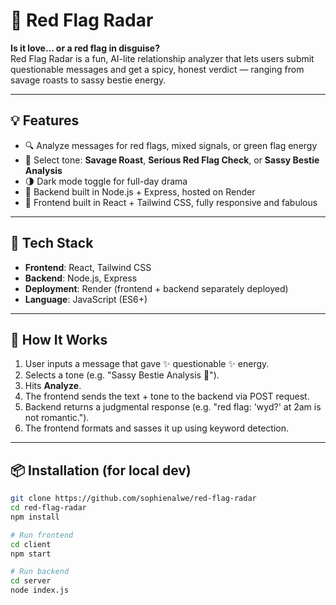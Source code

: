 # 🚩 Red Flag Radar

**Is it love... or a red flag in disguise?**  
Red Flag Radar is a fun, AI-lite relationship analyzer that lets users submit questionable messages and get a spicy, honest verdict — ranging from savage roasts to sassy bestie energy.

---

## 💡 Features

- 🔍 Analyze messages for red flags, mixed signals, or green flag energy
- 🎯 Select tone: **Savage Roast**, **Serious Red Flag Check**, or **Sassy Bestie Analysis**
- 🌗 Dark mode toggle for full-day drama
- 🧠 Backend built in Node.js + Express, hosted on Render
- 💅 Frontend built in React + Tailwind CSS, fully responsive and fabulous

----

## 🚀 Tech Stack

- **Frontend**: React, Tailwind CSS  
- **Backend**: Node.js, Express  
- **Deployment**: Render (frontend + backend separately deployed)  
- **Language**: JavaScript (ES6+)

---

## 🔧 How It Works

1. User inputs a message that gave ✨ questionable ✨ energy.
2. Selects a tone (e.g. "Sassy Bestie Analysis 💅").
3. Hits **Analyze**.
4. The frontend sends the text + tone to the backend via POST request.
5. Backend returns a judgmental response (e.g. "red flag: 'wyd?' at 2am is not romantic.").
6. The frontend formats and sasses it up using keyword detection.

---

## 📦 Installation (for local dev)

```bash
git clone https://github.com/sophienalwe/red-flag-radar
cd red-flag-radar
npm install

# Run frontend
cd client
npm start

# Run backend
cd server
node index.js
